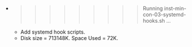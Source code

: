 * >>>>>>>>> Running inst-min-con-03-systemd-hooks.sh ...
  * Add systemd hook scripts.
  * Disk size = 713148K. Space Used = 72K.

